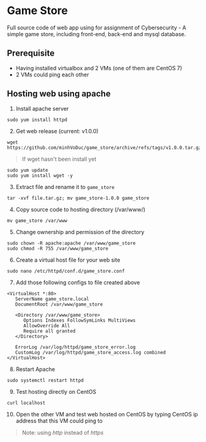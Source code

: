 # Game Store
Full source code of web app using for assignment of Cybersecurity - A simple game store, including front-end, back-end and mysql database. 

## Prerequisite
* Having installed virtualbox and 2 VMs (one of them are CentOS 7)
* 2 VMs could ping each other

## Hosting web using apache 
1. Install apache server
```
sudo yum install httpd
```
2. Get web release (current: v1.0.0)
```
wget https://github.com/minhVoDuc/game_store/archive/refs/tags/v1.0.0.tar.gz
```
> If wget hasn't been install yet
```
sudo yum update
sudo yum install wget -y
```
3. Extract file and rename it to `game_store`
```
tar -xvf file.tar.gz; mv game_store-1.0.0 game_store
```
4. Copy source code to hosting directory (/var/www/)
```
mv game_store /var/www
```
5. Change ownership and permission of the directory
```
sudo chown -R apache:apache /var/www/game_store
sudo chmod -R 755 /var/www/game_store
```
6. Create a virtual host file for your web site
```
sudo nano /etc/httpd/conf.d/game_store.conf
```
7. Add those following configs to file created above
```
<VirtualHost *:80>
   ServerName game_store.local
   DocumentRoot /var/www/game_store
   
   <Directory /var/www/game_store>
      Options Indexes FollowSymLinks MultiViews
      AllowOverride All
      Require all granted
   </Directory>
   
   ErrorLog /var/log/httpd/game_store_error.log
   CustomLog /var/log/httpd/game_store_access.log combined
</VirtualHost>
```
8. Restart Apache
```
sudo systemctl restart httpd
```
9. Test hosting directly on CentOS
```
curl localhost
```
10. Open the other VM and test web hosted on CentOS by typing CentOS ip address that this VM could ping to
> Note: using *http* instead of *https* 